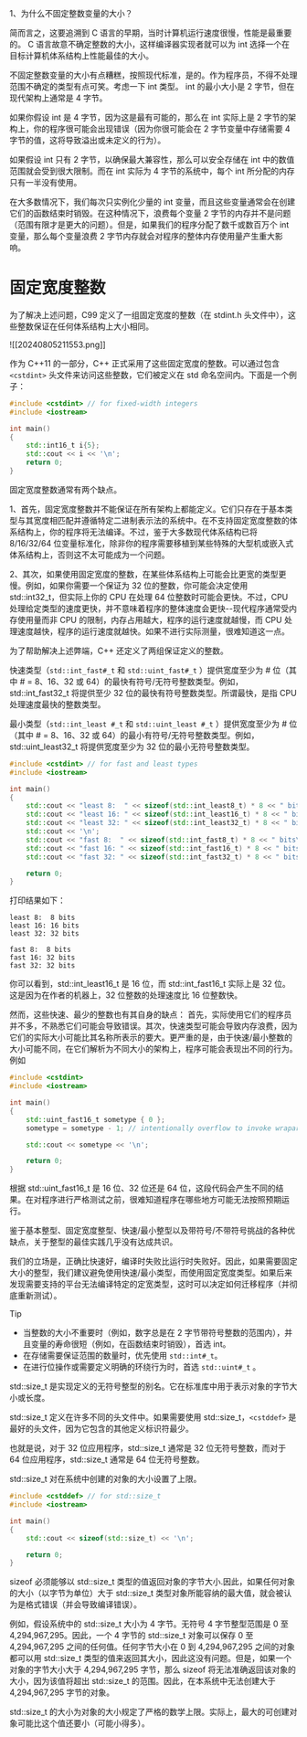 1、为什么不固定整数变量的大小？

简而言之，这要追溯到 C 语言的早期，当时计算机运行速度很慢，性能是最重要的。 C 语言故意不确定整数的大小，这样编译器实现者就可以为 int 选择一个在目标计算机体系结构上性能最佳的大小。

不固定整数变量的大小有点糟糕，按照现代标准，是的。作为程序员，不得不处理范围不确定的类型有点可笑。考虑一下 int 类型。 int 的最小大小是 2 字节，但在现代架构上通常是 4 字节。

如果你假设 int 是 4 字节，因为这是最有可能的，那么在 int 实际上是 2 字节的架构上，你的程序很可能会出现错误（因为你很可能会在 2 字节变量中存储需要 4 字节的值，这将导致溢出或未定义的行为）。

如果假设 int 只有 2 字节，以确保最大兼容性，那么可以安全存储在 int 中的数值范围就会受到很大限制。而在 int 实际为 4 字节的系统中，每个 int 所分配的内存只有一半没有使用。

在大多数情况下，我们每次只实例化少量的 int 变量，而且这些变量通常会在创建它们的函数结束时销毁。在这种情况下，浪费每个变量 2 字节的内存并不是问题（范围有限才是更大的问题）。但是，如果我们的程序分配了数千或数百万个 int 变量，那么每个变量浪费 2 字节内存就会对程序的整体内存使用量产生重大影响。

# 固定宽度整数

为了解决上述问题，C99 定义了一组固定宽度的整数（在 stdint.h 头文件中），这些整数保证在任何体系结构上大小相同。

![[20240805211553.png]]

作为 C++11 的一部分，C++ 正式采用了这些固定宽度的整数。可以通过包含 `<cstdint>` 头文件来访问这些整数，它们被定义在 std 命名空间内。下面是一个例子：

```c++
#include <cstdint> // for fixed-width integers
#include <iostream>

int main()
{
    std::int16_t i{5};
    std::cout << i << '\n';
    return 0;
}
```

固定宽度整数通常有两个缺点。

1、首先，固定宽度整数并不能保证在所有架构上都能定义。它们只存在于基本类型与其宽度相匹配并遵循特定二进制表示法的系统中。在不支持固定宽度整数的体系结构上，你的程序将无法编译。不过，鉴于大多数现代体系结构已将 8/16/32/64 位变量标准化，除非你的程序需要移植到某些特殊的大型机或嵌入式体系结构上，否则这不太可能成为一个问题。

2、其次，如果使用固定宽度的整数，在某些体系结构上可能会比更宽的类型更慢。例如，如果你需要一个保证为 32 位的整数，你可能会决定使用 std::int32_t，但实际上你的 CPU 在处理 64 位整数时可能会更快。不过，CPU 处理给定类型的速度更快，并不意味着程序的整体速度会更快--现代程序通常受内存使用量而非 CPU 的限制，内存占用越大，程序的运行速度就越慢，而 CPU 处理速度越快，程序的运行速度就越快。如果不进行实际测量，很难知道这一点。

为了帮助解决上述弊端，C++ 还定义了两组保证定义的整数。

快速类型（`std::int_fast#_t` 和 `std::uint_fast#_t` ）提供宽度至少为 # 位（其中 # = 8、16、32 或 64）的最快有符号/无符号整数类型。例如，std::int_fast32_t 将提供至少 32 位的最快有符号整数类型。所谓最快，是指 CPU 处理速度最快的整数类型。

最小类型（`std::int_least #_t` 和 `std::uint_least #_t` ）提供宽度至少为 # 位（其中 # = 8、16、32 或 64）的最小有符号/无符号整数类型。例如，std::uint_least32_t 将提供宽度至少为 32 位的最小无符号整数类型。

```c++
#include <cstdint> // for fast and least types
#include <iostream>

int main()
{
    std::cout << "least 8:  " << sizeof(std::int_least8_t) * 8 << " bits\n";
    std::cout << "least 16: " << sizeof(std::int_least16_t) * 8 << " bits\n";
    std::cout << "least 32: " << sizeof(std::int_least32_t) * 8 << " bits\n";
    std::cout << '\n';
    std::cout << "fast 8:  " << sizeof(std::int_fast8_t) * 8 << " bits\n";
    std::cout << "fast 16: " << sizeof(std::int_fast16_t) * 8 << " bits\n";
    std::cout << "fast 32: " << sizeof(std::int_fast32_t) * 8 << " bits\n";

    return 0;
}
```

打印结果如下：

    least 8:  8 bits
    least 16: 16 bits
    least 32: 32 bits
    
    fast 8:  8 bits
    fast 16: 32 bits
    fast 32: 32 bits

你可以看到，std::int_least16_t 是 16 位，而 std::int_fast16_t 实际上是 32 位。这是因为在作者的机器上，32 位整数的处理速度比 16 位整数快。

然而，这些快速、最少的整数也有其自身的缺点： 首先，实际使用它们的程序员并不多，不熟悉它们可能会导致错误。其次，快速类型可能会导致内存浪费，因为它们的实际大小可能比其名称所表示的要大。更严重的是，由于快速/最小整数的大小可能不同，在它们解析为不同大小的架构上，程序可能会表现出不同的行为。例如

```c++
#include <cstdint>
#include <iostream>

int main()
{
    std::uint_fast16_t sometype { 0 };
    sometype = sometype - 1; // intentionally overflow to invoke wraparound behavior

    std::cout << sometype << '\n';

    return 0;
}
```

根据 std::uint_fast16_t 是 16 位、32 位还是 64 位，这段代码会产生不同的结果。在对程序进行严格测试之前，很难知道程序在哪些地方可能无法按照预期运行。

鉴于基本整型、固定宽度整型、快速/最小整型以及带符号/不带符号挑战的各种优缺点，关于整型的最佳实践几乎没有达成共识。

我们的立场是，正确比快速好，编译时失败比运行时失败好。因此，如果需要固定大小的整型，我们建议避免使用快速/最小类型，而使用固定宽度类型。如果后来发现需要支持的平台无法编译特定的定宽类型，这时可以决定如何迁移程序（并彻底重新测试）。



> [!TIP]
>
> - 当整数的大小不重要时（例如，数字总是在 2 字节带符号整数的范围内），并且变量的寿命很短（例如，在函数结束时销毁），首选 int。 
> - 在存储需要保证范围的数量时，优先使用 `std::int#_t`。
> - 在进行位操作或需要定义明确的环绕行为时，首选 `std::uint#_t` 。


std::size_t 是实现定义的无符号整型的别名。它在标准库中用于表示对象的字节大小或长度。

std::size_t 定义在许多不同的头文件中。如果需要使用 std::size_t，`<cstddef>` 是最好的头文件，因为它包含的其他定义标识符最少。

 也就是说，对于 32 位应用程序，std::size_t 通常是 32 位无符号整数，而对于 64 位应用程序，std::size_t 通常是 64 位无符号整数。

std::size_t 对在系统中创建的对象的大小设置了上限。

```c++
#include <cstddef> // for std::size_t
#include <iostream>

int main()
{
    std::cout << sizeof(std::size_t) << '\n';

    return 0;
}
```

sizeof 必须能够以 std::size_t 类型的值返回对象的字节大小.因此，如果任何对象的大小（以字节为单位）大于 std::size_t 类型对象所能容纳的最大值，就会被认为是格式错误（并会导致编译错误）。

例如，假设系统中的 std::size_t 大小为 4 字节。无符号 4 字节整型范围是 0 至 4,294,967,295。因此，一个 4 字节的 std::size_t 对象可以保存 0 至 4,294,967,295 之间的任何值。任何字节大小在 0 到 4,294,967,295 之间的对象都可以用 std::size_t 类型的值来返回其大小，因此这没有问题。但是，如果一个对象的字节大小大于 4,294,967,295 字节，那么 sizeof 将无法准确返回该对象的大小，因为该值将超出 std::size_t 的范围。因此，在本系统中无法创建大于 4,294,967,295 字节的对象。

std::size_t 的大小为对象的大小规定了严格的数学上限。实际上，最大的可创建对象可能比这个值还要小（可能小得多）。


